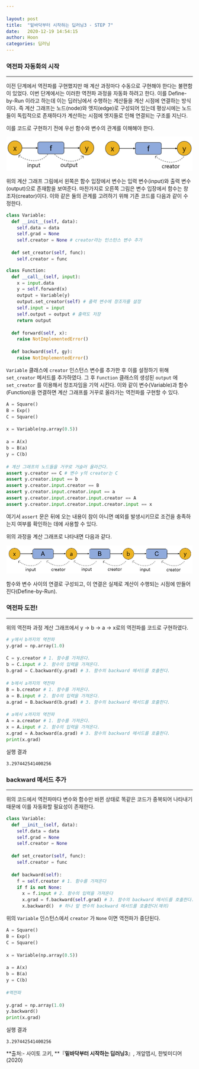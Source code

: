 ```yaml
---

layout: post
title:  "밑바닥부터 시작하는 딥러닝3 - STEP 7"
date:   2020-12-19 14:54:15
author: Hoon
categories: 딥러닝
---
```


###  역전파 자동화의 시작

-----------

이전 단계에서 역전파를 구현했지만 매 계산 과정마다 수동으로 구현해야 한다는 불편함이 있었다. 이번 단계에서는 이러한 역전파 과정을 자동화 하려고 한다.  이를 Define-by-Run 이라고 하는데 이는 딥러닝에서 수행하는 계산들을 계산 시점에 연결하는 방식이다. 즉 계산 그래프는 노드(node)와 엣지(edge)로 구성되어 있는데 평상시에는 노드들이 독립적으로 존재하다가 계산하는 시점에 엣지들로 인해 연결되는 구조를 지닌다. 

이를 코드로 구현하기 전에 우선 함수와 변수의 관계를 이해해야 한다. 

![7-2.PNG](https://github.com/hoon-923/hoon-923.github.io/blob/master/_images/7-2.PNG?raw=true)

위의 계산 그래프 그림에서 왼쪽은 함수 입장에서 변수는 입력 변수(input)와 출력 변수(output)으로 존재함을 보여준다. 마찬가지로 오른쪽 그림은 변수 입장에서 함수는 창조자(creator)이다. 이와 같은 둘의 관계를 고려하기 위해 기존  코드를 다음과 같이 수정한다.

~~~python
class Variable:
  def __init__(self, data):
    self.data = data
    self.grad = None
    self.creator = None # creator라는 인스턴스 변수 추가
  
  def set_creator(self, func):
    self.creator = func
~~~

~~~python
class Function:
  def __call__(self, input):
    x = input.data
    y = self.forward(x)
    output = Variable(y)
    output.set_creator(self) # 출력 변수에 창조자를 설정
    self.input = input
    self.output = output # 출력도 저장
    return output

  def forward(self, x):
    raise NotImplementedError()
  
  def backward(self, gy):
    raise NotImplementedError()
~~~

`Variable` 클래스에 `creator` 인스턴스 변수를 추가한 후 이를 설정하기 위해 `set_creator` 메서드를 추가하였다. 그 후 `Function` 클래스의  생성된 `output` 에 `set_creator` 를 이용해서 창조자임을 기억 시킨다. 이와 같이 변수(Variable)과 함수(Function)을 연결하면 계산 그래프를 거꾸로 올라가는 역전파를 구현할 수 있다.

~~~python
A = Square()
B = Exp()
C = Square()

x = Variable(np.array(0.5))

a = A(x)
b = B(a)
y = C(b)

# 계산 그래프의 노드들을 거꾸로 거슬러 올라간다.
assert y.creator == C # 변수 y의 creator는 C
assert y.creator.input == b
assert y.creator.input.creator == B
assert y.creator.input.creator.input == a
assert y.creator.input.creator.input.creator == A
assert y.creator.input.creator.input.creator.input == x
~~~

여기서 `assert` 문은 뒤에 오는 내용이 참이 아니면 예외를 발생시키므로 조건을 충족하는지 여부를 확인하는 데에 사용할 수 있다. 

위의 과정을 계산 그래프로 나타내면 다음과 같다.

![7-3.PNG](https://github.com/hoon-923/hoon-923.github.io/blob/master/_images/7-3.PNG?raw=true)

함수와 변수 사이의 연결로 구성되고, 이 연결은 실제로 계산이 수행되는 시점에 만들어진다(Define-by-Run).



### 역전파 도전!

------

위의 역전파 과정 계산 그래프에서 y -> b -> a -> x로의 역전파를 코드로 구현하였다.

~~~python
# y에서 b까지의 역전파
y.grad = np.array(1.0)

C = y.creator # 1. 함수를 가져온다.
b = C.input # 2. 함수의 입력을 가져온다.
b.grad = C.backward(y.grad) # 3. 함수의 backward 메서드를 호출한다.

# b에서 a까지의 역전파
B = b.creator # 1. 함수를 가져온다.
a = B.input # 2. 함수의 입력을 가져온다.
a.grad = B.backward(b.grad) # 3. 함수의 backward 메서드를 호출한다.

# a에서 x까지의 역전파
A = a.creator # 1. 함수를 가져온다.
x = A.input # 2. 함수의 입력을 가져온다.
x.grad = A.backward(a.grad) # 3. 함수의 backward 메서드를 호출한다.
print(x.grad)
~~~

실행 결과

~~~
3.297442541400256
~~~



### backward 메서드 추가

------

위의 코드에서 역전파마다 변수와 함수만 바뀐 상태로 똑같은 코드가 중복되어 나타내기 때문에 이를 자동화할 필요성이 존재한다.

~~~python
class Variable:
  def __init__(self, data):
    self.data = data
    self.grad = None
    self.creator = None
  
  def set_creator(self, func):
    self.creator = func

  def backward(self):
    f = self.creator # 1. 함수를 가져온다
    if f is not None:
      x = f.input # 2. 함수의 입력을 가져온다
      x.grad = f.backward(self.grad) # 3. 함수의 backward 메서드를 호출한다.
      x.backward()  # 하나 앞 변수의 backward 메서드를 호출한다(재귀)
~~~

위의 `Variable`  인스턴스에서 `creator` 가 `None` 이면 역전파가 중단된다. 

~~~python
A = Square()
B = Exp()
C = Square()

x = Variable(np.array(0.5))

a = A(x)
b = B(a)
y = C(b)

#역전파

y.grad = np.array(1.0)
y.backward()
print(x.grad)
~~~

실행 결과

~~~
3.297442541400256
~~~



**출처:\- 사이토 고키, **『**밑바닥부터 시작하는 딥러닝3**』, 개앞맵시, 한빛미디어(2020)